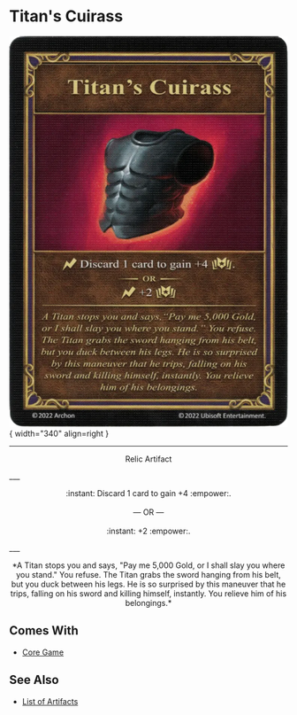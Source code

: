 # Titan's Cuirass

![Titan's Cuirass](../assets/artifacts_relic-titans_cuirass.webp){ width="340" align=right }
___
<p style="text-align: center;" markdown>Relic Artifact</p>
___
<p style="text-align: center;" markdown>:instant: Discard 1 card to gain +4 :empower:.<br><br>— OR —<br><br>:instant: +2 :empower:.</p>
___
<p style="text-align: center;" markdown>*A Titan stops you and says, "Pay me 5,000 Gold, or I shall slay you where you stand." You refuse. The Titan grabs the sword hanging from his belt, but you duck between his legs. He is so surprised by this maneuver that he trips, falling on his sword and killing himself, instantly. You relieve him of his belongings.*</p>


## Comes With

- [Core Game](../content.md)


## See Also

- [List of Artifacts](../artifacts.md)
